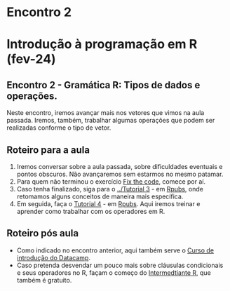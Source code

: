 Encontro 2
================

# Introdução à programação em R (fev-24)

## Encontro 2 - Gramática R: Tipos de dados e operações.

Neste encontro, iremos avançar mais nos vetores que vimos na aula
passada. Iremos, também, trabalhar algumas operações que podem ser
realizadas conforme o tipo de vetor.

## Roteiro para a aula

1.  Iremos conversar sobre a aula passada, sobre dificuldades eventuais
    e pontos obscuros. Não avançaremos sem estarmos no mesmo patamar.
2.  Para quem não terminou o exercício [Fix the
    code](../Tutoriais/fix-the-code.md), comece por aí.
3.  Caso tenha finalizado, siga para o [../Tutorial
    3](../Tutoriais/Tutorial-3.md) - em
    [Rpubs](https://rpubs.com/vinrodr/tutorial_3_introR_pubs), onde
    retomamos alguns conceitos de maneira mais específica.
4.  Em seguida, faça o [Tutorial 4](../Tutoriais/Tutorial-4.md) - em
    [Rpubs](https://rpubs.com/vinrodr/tutorial_4_introR_pubs). Aqui
    iremos treinar e aprender como trabalhar com os operadores em R.

## Roteiro pós aula

- Como indicado no encontro anterior, aqui também serve o [Curso de
  introdução do
  Datacamp](https://www.datacamp.com/courses/free-introduction-to-r).
- Caso pretenda desvendar um pouco mais sobre cláusulas condicionais e
  seus operadores no R, façam o começo do [Intermedtiante
  R](https://www.datacamp.com/courses/intermediate-r), que também é
  gratuito.
